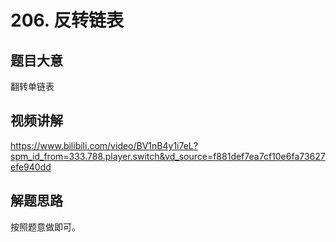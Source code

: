 # 206. 反转链表

## 题目大意
翻转单链表

## 视频讲解
https://www.bilibili.com/video/BV1nB4y1i7eL?spm_id_from=333.788.player.switch&vd_source=f881def7ea7cf10e6fa73627efe940dd

## 解题思路
按照题意做即可。